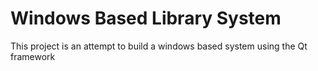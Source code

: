 # Windows Based Library System

This project is an attempt to build a windows based system using the Qt framework
